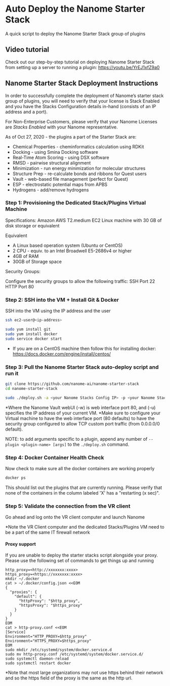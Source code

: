 # Auto Deploy the Nanome Starter Stack

A quick script to deploy the Nanome Starter Stack group of plugins

## Video tutorial

Check out our step-by-step tutorial on deploying Nanome Starter Stack from setting up a server to running a plugin:
https://youtu.be/YrEJ1xfZ9a0

## Nanome Starter Stack Deployment Instructions

In order to successfully complete the deployment of Nanome’s starter stack group of plugins, you will need to verify that your license is Stack Enabled and you have the Stacks Configuration details in-hand (consists of an IP address and a port).

For Non-Enterprise Customers, please verify that your Nanome Licenses are _Stacks Enabled_ with your Nanome representative.

As of Oct 27, 2020 - the plugins a part of the Starter Stack are:

- Chemical Properties - cheminformatics calculation using RDKit
- Docking - using Smina Docking software
- Real-Time Atom Scoring - using DSX software
- RMSD - pairwise structural alignment
- Minimization - run energy minimization for molecular structures
- Structure Prep - re-calculate bonds and ribbons for Quest users
- Vault - web-based file management (perfect for Quest)
- ESP - electrostatic potential maps from APBS
- Hydrogens - add/remove hydrogens

### Step 1: Provisioning the Dedicated Stack/Plugins Virtual Machine

Specifications:
Amazon AWS T2.medium EC2 Linux machine with 30 GB of disk storage or equivalent

Equivalent

- A Linux based operation system (Ubuntu or CentOS)
- 2 CPU - equiv. to an Intel Broadwell E5-2686v4 or higher
- 4GB of RAM
- 30GB of Storage space

Security Groups:

Configure the security groups to allow the following traffic:
SSH Port 22
HTTP Port 80

### Step 2: SSH into the VM + Install Git & Docker

SSH into the VM using the IP address and the user

```sh
ssh ec2-user@<ip-address>

sudo yum install git
sudo yum install docker
sudo service docker start
```

* If you are on a CentOS machine then follow this for installing docker: https://docs.docker.com/engine/install/centos/

### Step 3: Pull the Nanome Starter Stack auto-deploy script and run it

```sh
git clone https://github.com/nanome-ai/nanome-starter-stack
cd nanome-starter-stack

sudo ./deploy.sh -a <your Nanome Stacks Config IP> -p <your Nanome Stacks Config port> --plugin vault -w 80 -u <your VM Host IP>:80
```

*Where the Nanome Vault webUI (-w) is web interface port 80, and (-u) specifies the IP address of your current VM.
*Make sure to configure your Virtual machine to have the web interface port (80 defaults) to have the security group configured to allow TCP custom port traffic (from 0.0.0.0/0 default).

NOTE: to add arguments specific to a plugin, append any number of `--plugin <plugin-name> [args]` to the `./deploy.sh` command.

### Step 4: Docker Container Health Check

Now check to make sure all the docker containers are working properly

```sh
docker ps
```

This should list out the plugins that are currently running. Please verify that none of the containers in the column labeled 'X' has a "restarting (x sec)".

### Step 5: Validate the connection from the VR client

Go ahead and log onto the VR client computer and launch Nanome

\*Note the VR Client computer and the dedicated Stacks/Plugins VM need to be a part of the same IT firewall network


#### Proxy support
If you are unable to deploy the starter stacks script alongside your proxy. Please use the following set of commands to get things up and running

```
http_proxy=<http://xxxxxxx:xxxx>
https_proxy=<https://xxxxxxx:xxxx>
mkdir ~/.docker
cat > ~/.docker/config.json <<EOM
{
  "proxies": {
    "default": {
      "httpProxy": "$http_proxy",
      "httpsProxy": "$https_proxy"
    }
  }
}
EOM
cat > http-proxy.conf <<EOM
[Service]
Environment="HTTP_PROXY=$http_proxy"
Environment="HTTPS_PROXY=$https_proxy"
EOM
sudo mkdir /etc/systemd/system/docker.service.d
sudo mv http-proxy.conf /etc/systemd/system/docker.service.d/
sudo systemctl daemon-reload
sudo systemctl restart docker
```

*Note that most large organizations may not use https behind their network and so the https field of the proxy is the same as the http url.
